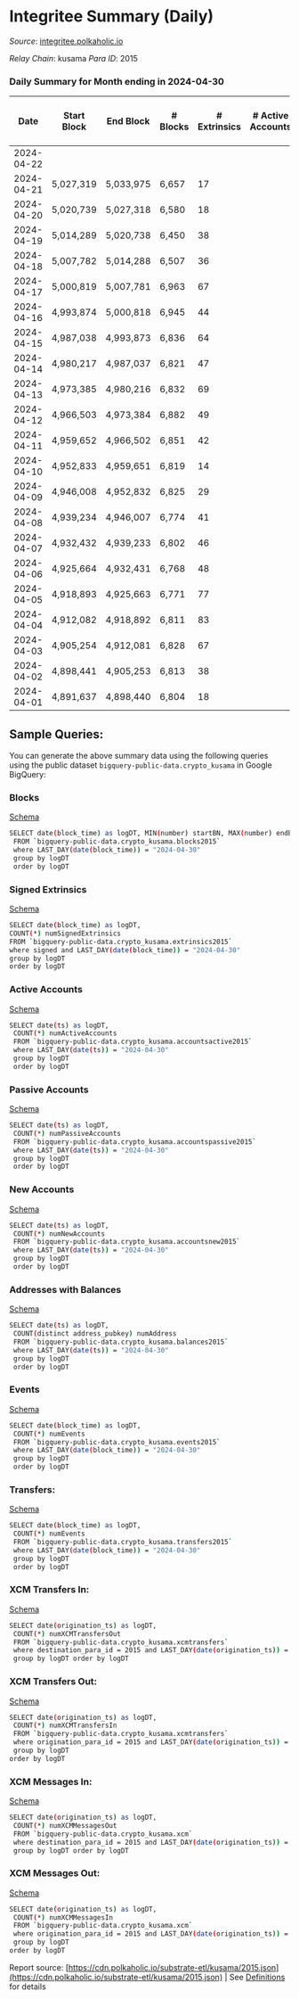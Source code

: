 # Integritee Summary (Daily)

_Source_: [integritee.polkaholic.io](https://integritee.polkaholic.io)

*Relay Chain*: kusama
*Para ID*: 2015



### Daily Summary for Month ending in 2024-04-30


| Date    | Start Block | End Block | # Blocks | # Extrinsics | # Active Accounts | # Passive Accounts | # New Accounts | # Addresses | # Events  | # Transfers ($USD) | # XCM Transfers In ($USD) | # XCM Transfers Out ($USD) | # XCM In | # XCM Out | Issues |
|---------|-------------|-----------|----------|--------------|-------------------|--------------------|----------------|-------------|-----------|--------------------|---------------------------|----------------------------|----------|-----------|--------|
| 2024-04-22 |  |  |  |  |  |  |  |  |  |   |   |   |  |  |  |
| 2024-04-21 | 5,027,319 | 5,033,975 | 6,657 | 17 |  |  |  |  | 13,464 | 10 ($1,555.51) |   |   |  |  |  |
| 2024-04-20 | 5,020,739 | 5,027,318 | 6,580 | 18 |  |  |  |  | 13,297 | 11 ($4,089.16) |   |   |  |  |  |
| 2024-04-19 | 5,014,289 | 5,020,738 | 6,450 | 38 |  |  |  |  | 13,202 | 29 ($21,346.96) |   |   |  |  |  |
| 2024-04-18 | 5,007,782 | 5,014,288 | 6,507 | 36 |  |  |  |  | 13,304 | 31 ($11,088.92) |   |   |  |  |  |
| 2024-04-17 | 5,000,819 | 5,007,781 | 6,963 | 67 |  |  |  | 13,753 | 14,435 | 60 ($30,326.76) |   |   |  |  |  |
| 2024-04-16 | 4,993,874 | 5,000,818 | 6,945 | 44 |  |  |  | 13,750 | 14,253 | 38 ($31,087.42) |   |   |  |  |  |
| 2024-04-15 | 4,987,038 | 4,993,873 | 6,836 | 64 |  |  |  | 13,750 | 14,207 | 53 ($15,663.09) |   |   |  |  |  |
| 2024-04-14 | 4,980,217 | 4,987,037 | 6,821 | 47 |  |  |  | 13,747 | 14,019 | 41 ($18,994.13) |   |   |  |  |  |
| 2024-04-13 | 4,973,385 | 4,980,216 | 6,832 | 69 |  |  |  | 13,747 | 14,222 | 57 ($29,168.85) |   |   |  |  |  |
| 2024-04-12 | 4,966,503 | 4,973,384 | 6,882 | 49 |  |  |  | 13,746 | 14,171 | 32 ($12,360.31) |   |   |  |  |  |
| 2024-04-11 | 4,959,652 | 4,966,502 | 6,851 | 42 |  |  |  | 13,743 | 14,065 | 34 ($9,275.84) |   |   |  |  |  |
| 2024-04-10 | 4,952,833 | 4,959,651 | 6,819 | 14 |  |  |  | 13,742 | 13,758 | 7 ($1,118.78) |   |   |  |  |  |
| 2024-04-09 | 4,946,008 | 4,952,832 | 6,825 | 29 |  |  |  | 13,743 | 13,871 | 23 ($6,556.47) |   |   |  |  |  |
| 2024-04-08 | 4,939,234 | 4,946,007 | 6,774 | 41 |  |  |  | 13,743 | 13,875 | 31 ($16,577.23) |   |   |  |  |  |
| 2024-04-07 | 4,932,432 | 4,939,233 | 6,802 | 46 |  |  |  | 13,743 | 13,965 | 38 ($17,212.42) |   |   |  |  |  |
| 2024-04-06 | 4,925,664 | 4,932,431 | 6,768 | 48 |  |  |  | 13,744 | 13,911 | 35 ($18,041.49) |   |   |  |  |  |
| 2024-04-05 | 4,918,893 | 4,925,663 | 6,771 | 77 |  |  |  | 13,740 | 14,223 | 73 ($55,687.39) |   |   |  |  |  |
| 2024-04-04 | 4,912,082 | 4,918,892 | 6,811 | 83 |  |  |  | 13,738 | 14,281 | 68 ($48,227.98) |   |   |  |  |  |
| 2024-04-03 | 4,905,254 | 4,912,081 | 6,828 | 67 |  |  |  | 13,736 | 14,234 | 66 ($29,466.38) |   |   |  |  |  |
| 2024-04-02 | 4,898,441 | 4,905,253 | 6,813 | 38 |  |  |  | 13,723 | 13,940 | 36 ($22,268.79) |   |   |  |  |  |
| 2024-04-01 | 4,891,637 | 4,898,440 | 6,804 | 18 |  |  |  | 13,720 | 13,761 | 14 ($6,892.47) |   |   |  |  |  |

## Sample Queries:
You can generate the above summary data using the following queries using the public dataset `bigquery-public-data.crypto_kusama` in Google BigQuery:


### Blocks 

[Schema](https://github.com/colorfulnotion/substrate-etl/blob/main/schema/blocks.json)

```bash
SELECT date(block_time) as logDT, MIN(number) startBN, MAX(number) endBN, COUNT(*) numBlocks 
 FROM `bigquery-public-data.crypto_kusama.blocks2015`  
 where LAST_DAY(date(block_time)) = "2024-04-30" 
 group by logDT 
 order by logDT
```

### Signed Extrinsics 

[Schema](https://github.com/colorfulnotion/substrate-etl/blob/main/schema/extrinsics.json)

```bash
SELECT date(block_time) as logDT, 
COUNT(*) numSignedExtrinsics 
FROM `bigquery-public-data.crypto_kusama.extrinsics2015`  
where signed and LAST_DAY(date(block_time)) = "2024-04-30" 
group by logDT 
order by logDT
```

### Active Accounts 

[Schema](https://github.com/colorfulnotion/substrate-etl/blob/main/schema/accountsactive.json)

```bash
SELECT date(ts) as logDT, 
 COUNT(*) numActiveAccounts 
 FROM `bigquery-public-data.crypto_kusama.accountsactive2015` 
 where LAST_DAY(date(ts)) = "2024-04-30" 
 group by logDT 
 order by logDT
```

### Passive Accounts 

[Schema](https://github.com/colorfulnotion/substrate-etl/blob/main/schema/accountspassive.json)

```bash
SELECT date(ts) as logDT, 
 COUNT(*) numPassiveAccounts 
 FROM `bigquery-public-data.crypto_kusama.accountspassive2015` 
 where LAST_DAY(date(ts)) = "2024-04-30" 
 group by logDT 
 order by logDT
```

### New Accounts 

[Schema](https://github.com/colorfulnotion/substrate-etl/blob/main/schema/accountsnew.json)

```bash
SELECT date(ts) as logDT, 
 COUNT(*) numNewAccounts 
 FROM `bigquery-public-data.crypto_kusama.accountsnew2015` 
 where LAST_DAY(date(ts)) = "2024-04-30" 
 group by logDT
 order by logDT
```

### Addresses with Balances 

[Schema](https://github.com/colorfulnotion/substrate-etl/blob/main/schema/balances.json)

```bash
SELECT date(ts) as logDT,
 COUNT(distinct address_pubkey) numAddress 
 FROM `bigquery-public-data.crypto_kusama.balances2015` 
 where LAST_DAY(date(ts)) = "2024-04-30" 
 group by logDT 
 order by logDT
```

### Events 

[Schema](https://github.com/colorfulnotion/substrate-etl/blob/main/schema/events.json)

```bash
SELECT date(block_time) as logDT, 
 COUNT(*) numEvents 
 FROM `bigquery-public-data.crypto_kusama.events2015` 
 where LAST_DAY(date(block_time)) = "2024-04-30" 
 group by logDT 
 order by logDT
```

### Transfers:

[Schema](https://github.com/colorfulnotion/substrate-etl/blob/main/schema/transfers.json)

```bash
SELECT date(block_time) as logDT, 
 COUNT(*) numEvents 
 FROM `bigquery-public-data.crypto_kusama.transfers2015` 
 where LAST_DAY(date(block_time)) = "2024-04-30" 
 group by logDT 
 order by logDT
```

### XCM Transfers In: 

[Schema](https://github.com/colorfulnotion/substrate-etl/blob/main/schema/xcmtransfers.json)

```bash
SELECT date(origination_ts) as logDT, 
 COUNT(*) numXCMTransfersOut 
 FROM `bigquery-public-data.crypto_kusama.xcmtransfers` 
 where destination_para_id = 2015 and LAST_DAY(date(origination_ts)) = "2024-04-30" 
 group by logDT order by logDT
```

### XCM Transfers Out: 

[Schema](https://github.com/colorfulnotion/substrate-etl/blob/main/schema/xcmtransfers.json)

```bash
SELECT date(origination_ts) as logDT, 
 COUNT(*) numXCMTransfersIn 
 FROM `bigquery-public-data.crypto_kusama.xcmtransfers` 
 where origination_para_id = 2015 and LAST_DAY(date(origination_ts)) = "2024-04-30" 
 group by logDT 
order by logDT
```

### XCM Messages In: 

[Schema](https://github.com/colorfulnotion/substrate-etl/blob/main/schema/xcm.json)

```bash
SELECT date(origination_ts) as logDT, 
 COUNT(*) numXCMMessagesOut 
 FROM `bigquery-public-data.crypto_kusama.xcm` 
 where destination_para_id = 2015 and LAST_DAY(date(origination_ts)) = "2024-04-30" 
 group by logDT order by logDT
```

### XCM Messages Out: 

[Schema](https://github.com/colorfulnotion/substrate-etl/blob/main/schema/xcm.json)

```bash
SELECT date(origination_ts) as logDT, 
 COUNT(*) numXCMMessagesIn 
 FROM `bigquery-public-data.crypto_kusama.xcm` 
 where origination_para_id = 2015 and LAST_DAY(date(origination_ts)) = "2024-04-30" 
 group by logDT 
order by logDT
```


Report source: [https://cdn.polkaholic.io/substrate-etl/kusama/2015.json](https://cdn.polkaholic.io/substrate-etl/kusama/2015.json) | See [Definitions](/DEFINITIONS.md) for details
